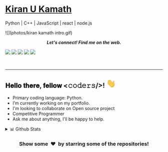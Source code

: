 # [Kiran U Kamath](https://kirankamath.netlify.app/)
Python | C++ | JavaScript | react | node.js

![](photos/kiran kamath intro.gif)

<!--![alt text](Image cover link) -->
<p align="center">
  <b><i>Let's connect! Find me on the web.</i></b>

[<img height="30" src="https://img.shields.io/badge/twitter-%231DA1F2.svg?&style=for-the-badge&logo=twitter&logoColor=white" />][twitter]
[<img height="30" src="https://img.shields.io/badge/Hashnode-%230077B5.svg?&style=for-the-badge&logo=Hashnode&logoColor=white" />][Hashnode]
[<img height="30" src = "https://img.shields.io/badge/gmail-c14438?&style=for-the-badge&logo=gmail&logoColor=white">][gmail] 
[<img height="30" src="https://img.shields.io/badge/linkedin-blue.svg?&style=for-the-badge&logo=linkedin&logoColor=white" />][LinkedIn]
[<img height="30" src="https://img.shields.io/badge/-Medium-000000.svg?&style=for-the-badge&logo=Medium&logoColor=white" />][Medium]
<!-- Namaste 🙏 [<img height="30" src = "https://img.shields.io/badge/Facebook-036be4.svg?&style=for-the-badge&logo=facebook&logoColor=white">][Facebook] -->
<!-- Namaste 🙏 [<img height="30" src = "https://img.shields.io/badge/Youtube-%23E4405F.svg?&style=for-the-badge&logo=Youtube&logoColor=white">][Youtube]  -->
<br />
<hr />


<h2> 𝐇𝐞𝐥𝐥𝐨 𝐭𝐡𝐞𝐫𝐞, 𝐟𝐞𝐥𝐥𝐨𝐰 <𝚌𝚘𝚍𝚎𝚛𝚜/>! <img src="https://raw.githubusercontent.com/ABSphreak/ABSphreak/master/gifs/Hi.gif" width="30px"></h2>
<!-- Namaste 🙏 -->
 <!--<img align="right" height="270px" alt="GIF" src="https://i.pinimg.com/originals/e4/26/70/e426702edf874b181aced1e2fa5c6cde.gif" /> -->
 
* Primary coding language: Python.
* I’m currently working on my portfolio.
* I'm looking to collaborate on Open source project
* Competitive Programmer 
* Ask me about anything, I'll be happy to help.


 <details>
<summary>📊 Github Stats</summary>

<p align="center"> <img src="https://github-readme-stats.vercel.app/api?username=kirankamatmgm&show_icons=true&theme=gotham" alt="Kiran U Kamath | Stats" />

</details>


 <!-- Namaste 🙏 ![Visitor Count](https://profile-counter.glitch.me/{kirankamatmgm}/count.svg) -->
 
 
<h3 align="center">Show some &nbsp;❤️&nbsp; by starring some of the repositories!</h3>

[twitter]: https://twitter.com/kiranukamath
[youtube]: https://youtube.com/
[Hashnode]: https://kirankamath.hashnode.dev/
[gmail]: https://gmail.com
[linkedin]: https://www.linkedin.com/in/kiran-u-kamath/
[Medium]: https://medium.com/@kirankamath7
[Facebook]: https://www.facebook.com/
